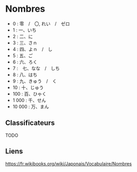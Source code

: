 # Nombres

- 0 : 零　/　〇, れい　/　ゼロ
- 1 : 一、いち
- 2 : 二、に
- 3 : 三、さｎ
- 4 : 四、よｎ　/　し
- 5 : 五、ご
- 6 : 六、ろく
- 7 :　七、なな　/　しち
- 8 : 八、はち
- 9 : 九、きゅう　/　く
- 10 : 十、じゅう
- 100 : 百、ひゃく
- 1 000 : 千、せん
- 10 000 : 万、まん

## Classificateurs

TODO

## Liens

https://fr.wikibooks.org/wiki/Japonais/Vocabulaire/Nombres